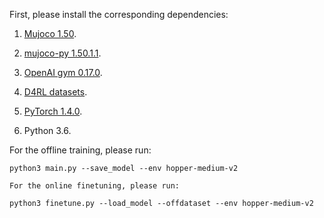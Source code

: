 First, please install the corresponding dependencies: 

1. [Mujoco 1.50](http://www.mujoco.org/).

2. [mujoco-py 1.50.1.1](https://github.com/openai/mujoco-py).
	
3. [OpenAI gym 0.17.0](https://github.com/openai/gym). 

4. [D4RL datasets](https://github.com/rail-berkeley/d4rl).
	
5. [PyTorch 1.4.0](https://github.com/pytorch/pytorch).

6. Python 3.6.

For the offline training, please run: 

```
python3 main.py --save_model --env hopper-medium-v2
```

	For the online finetuning, please run:

```
python3 finetune.py --load_model --offdataset --env hopper-medium-v2
```
	
